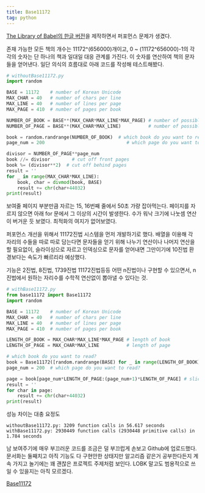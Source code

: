 ```yaml
---
title: Base11172
tag: python
---
```

[The Library of Babel의 한글 버전](http://lobk.herokuapp.com/)을 제작하면서 퍼포먼스 문제가 생겼다.

존재 가능한 모든 책의 개수는 11172^(656000)개이고, 0 ~ (11172^656000)-1의 각각의 숫자는 단 하나의 책과 일대일 대응 관계를 가진다. 이 숫자를 연산하여 책의 문자들을 얻어낸다. 일단 의식의 흐름대로 아래 코드를 작성해 테스트해봤다.

```python
# withoutBase11172.py
import random

BASE = 11172    # number of Korean Unicode
MAX_CHAR = 40   # number of chars per line
MAX_LINE = 40   # number of lines per page
MAX_PAGE = 410  # number of pages per book

NUMBER_OF_BOOK = BASE**(MAX_CHAR*MAX_LINE*MAX_PAGE) # number of possible books
NUMBER_OF_PAGE = BASE**(MAX_CHAR*MAX_LINE)          # number of possible pages

book = random.randrange(NUMBER_OF_BOOK)  # which book do you want to read?
page_num = 200                              # which page do you want to read?

divisor = NUMBER_OF_PAGE**page_num
book //= divisor        # cut off front pages
book %= (divisor**2)  # cut off behind pages
result = ''
for _ in range(MAX_CHAR*MAX_LINE):
    book, char = divmod(book, BASE)
    result += chr(char+44032)
print(result)
```

보여줄 페이지 부분만큼 자르는 15, 16번째 줄에서 50초 가량 잡아먹는다. 페이지를 자르지 않으면 아래 for 문에서 그 이상의 시간이 발생한다. 수가 워낙 크기에 나눗셈 연산이 버거운 듯 보였다. 최적화의 여지가 없어보였다.

퍼포먼스 개선을 위해서 11172진법 시스템을 먼저 개발하기로 했다. 배열을 이용해 각 자리의 수들을 따로 따로 담는다면 문자들을 얻기 위해 나누기 연산이나 나머지 연산을 할 필요없이, 슬라이싱으로 자르고 인덱싱으로 문자를 얻어내면 그만이기에 10진법 환경보다는 속도가 빠르리라 예상했다.

기능은 2진법, 8진법, 1739진법 11172진법등등 어떤 n진법이나 구현할 수 있으면서, n진법에서 원하는 자리수를 수학적 연산없이 뽑아낼 수 있다는 것.

```python
# withBase11172.py
from base11172 import Base11172
import random

BASE = 11172    # number of Korean Unicode
MAX_CHAR = 40   # number of chars per line
MAX_LINE = 40   # number of lines per page
MAX_PAGE = 410  # number of pages per book

LENGTH_OF_BOOK = MAX_CHAR*MAX_LINE*MAX_PAGE # length of book
LENGTH_OF_PAGE = MAX_CHAR*MAX_LINE          # length of page

# which book do you want to read?
book = Base11172([random.randrange(BASE) for _ in range(LENGTH_OF_BOOK)], 1)
page_num = 200  # which page do you want to read?

page = book[page_num*LENGTH_OF_PAGE:(page_num+1)*LENGTH_OF_PAGE] # slice page
result = ''
for char in page:
    result += chr(char+44032)
print(result)
```

성능 차이는 대충 요정도

```
withoutBase11172.py: 3209 function calls in 56.617 seconds
withBase11172.py: 2930449 function calls (2930448 primitive calls) in 1.784 seconds
```

남 보여주기에 매우 부끄러운 코드를 조금은 덜 부끄럽게 손보고 Github에 업로드했다. 문서화는 둘째치고 아직 기능도 다 구현안한 상태지만 알고리즘 같은거 공부한다든지 계속 가지고 놀기에는 꽤 괜찮은 프로젝트 주제처럼 보인다. LOBK 말고도 범용적으로 쓰일 수 있을지는 아직 모르겠다.

[Base11172](https://github.com/gloorx/Base11172)
